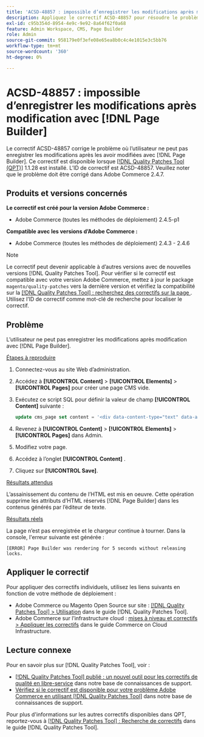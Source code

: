```yaml
---
title: 'ACSD-48857 : impossible d’enregistrer les modifications après modification avec [!DNL Page Builder]'
description: Appliquez le correctif ACSD-48857 pour résoudre le problème Adobe Commerce où l’utilisateur ne peut pas enregistrer les modifications après modification avec [!DNL Page Builder].
exl-id: c95b354d-8954-4e9c-9e92-8a64f62f0a68
feature: Admin Workspace, CMS, Page Builder
role: Admin
source-git-commit: 958179e0f3efe08e65ea8b0c4c4e1015e3c5bb76
workflow-type: tm+mt
source-wordcount: '360'
ht-degree: 0%

---
```


# ACSD-48857 : impossible d’enregistrer les modifications après modification avec [!DNL Page Builder]

Le correctif ACSD-48857 corrige le problème où l’utilisateur ne peut pas enregistrer les modifications après les avoir modifiées avec [!DNL Page Builder]. Ce correctif est disponible lorsque [[!DNL Quality Patches Tool (QPT)]](/help/announcements/adobe-commerce-announcements/magento-quality-patches-released-new-tool-to-self-serve-quality-patches.md) 1.1.28 est installé. L’ID de correctif est ACSD-48857. Veuillez noter que le problème doit être corrigé dans Adobe Commerce 2.4.7.

## Produits et versions concernés

**Le correctif est créé pour la version Adobe Commerce :**

* Adobe Commerce (toutes les méthodes de déploiement) 2.4.5-p1

**Compatible avec les versions d’Adobe Commerce :**

* Adobe Commerce (toutes les méthodes de déploiement) 2.4.3 - 2.4.6

>[!NOTE]
>
>Le correctif peut devenir applicable à d’autres versions avec de nouvelles versions [!DNL Quality Patches Tool]. Pour vérifier si le correctif est compatible avec votre version Adobe Commerce, mettez à jour le package `magento/quality-patches` vers la dernière version et vérifiez la compatibilité sur la [[!DNL Quality Patches Tool] : recherchez des correctifs sur la page ](https://experienceleague.adobe.com/tools/commerce-quality-patches/index.html). Utilisez l’ID de correctif comme mot-clé de recherche pour localiser le correctif.

## Problème

L’utilisateur ne peut pas enregistrer les modifications après modification avec [!DNL Page Builder].

<u>Étapes à reproduire</u>

1. Connectez-vous au site Web d’administration.
1. Accédez à **[!UICONTROL Content]** > **[!UICONTROL Elements]** > **[!UICONTROL Pages]** pour créer une page CMS vide.
1. Exécutez ce script SQL pour définir la valeur de champ **[!UICONTROL Content]** suivante :

   ```SQL
   update cms_page set content = '<div data-content-type="text" data-appearance="default" data-element="main"><h4 style="text-align: center;" contenteditable="true" data-placeholder="Edit Heading Text" data-content-type="heading" data-appearance="default" data-element="main">THE RULES</h4></div>' where page_id=8;
   ```

1. Revenez à **[!UICONTROL Content]** > **[!UICONTROL Elements]** > **[!UICONTROL Pages]** dans Admin.
1. Modifiez votre page.
1. Accédez à l’onglet **[!UICONTROL Content]** .
1. Cliquez sur **[!UICONTROL Save]**.

<u>Résultats attendus</u>

L’assainissement du contenu de l’HTML est mis en oeuvre. Cette opération supprime les attributs d’HTML réservés [!DNL Page Builder] dans les contenus générés par l’éditeur de texte.

<u>Résultats réels</u>

La page n’est pas enregistrée et le chargeur continue à tourner. Dans la console, l&#39;erreur suivante est générée :

```
[ERROR] Page Builder was rendering for 5 seconds without releasing locks.
```

## Appliquer le correctif

Pour appliquer des correctifs individuels, utilisez les liens suivants en fonction de votre méthode de déploiement :

* Adobe Commerce ou Magento Open Source sur site : [[!DNL Quality Patches Tool] > Utilisation](https://experienceleague.adobe.com/docs/commerce-operations/tools/quality-patches-tool/usage.html) dans le guide [!DNL Quality Patches Tool].
* Adobe Commerce sur l’infrastructure cloud : [mises à niveau et correctifs > Appliquer les correctifs](https://experienceleague.adobe.com/docs/commerce-cloud-service/user-guide/develop/upgrade/apply-patches.html) dans le guide Commerce on Cloud Infrastructure.

## Lecture connexe

Pour en savoir plus sur [!DNL Quality Patches Tool], voir :

* [[!DNL Quality Patches Tool] publié : un nouvel outil pour les correctifs de qualité en libre-service](/help/announcements/adobe-commerce-announcements/magento-quality-patches-released-new-tool-to-self-serve-quality-patches.md) dans notre base de connaissances de support.
* [Vérifiez si le correctif est disponible pour votre problème Adobe Commerce en utilisant  [!DNL Quality Patches Tool]](/help/support-tools/patches-available-in-qpt-tool/check-patch-for-magento-issue-with-magento-quality-patches.md) dans notre base de connaissances de support.

Pour plus d&#39;informations sur les autres correctifs disponibles dans QPT, reportez-vous à [[!DNL Quality Patches Tool] : Recherche de correctifs](https://experienceleague.adobe.com/tools/commerce-quality-patches/index.html) dans le guide [!DNL Quality Patches Tool].
